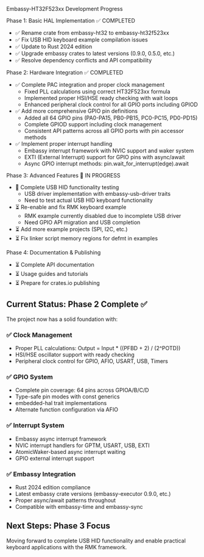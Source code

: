   Embassy-HT32F523xx Development Progress

  Phase 1: Basic HAL Implementation ✅ COMPLETED

  - ✅ Rename crate from embassy-ht32 to embassy-ht32f523xx
  - ✅ Fix USB HID keyboard example compilation issues
  - ✅ Update to Rust 2024 edition
  - ✅ Upgrade embassy crates to latest versions (0.9.0, 0.5.0, etc.)
  - ✅ Resolve dependency conflicts and API compatibility

  Phase 2: Hardware Integration ✅ COMPLETED

  - ✅ Complete PAC integration and proper clock management
    * Fixed PLL calculations using correct HT32F523xx formula
    * Implemented proper HSI/HSE ready checking with wait loops
    * Enhanced peripheral clock control for all GPIO ports including GPIOD
  - ✅ Add more comprehensive GPIO pin definitions
    * Added all 64 GPIO pins (PA0-PA15, PB0-PB15, PC0-PC15, PD0-PD15)
    * Complete GPIOD support including clock management
    * Consistent API patterns across all GPIO ports with pin accessor methods
  - ✅ Implement proper interrupt handling
    * Embassy interrupt framework with NVIC support and waker system
    * EXTI (External Interrupt) support for GPIO pins with async/await
    * Async GPIO interrupt methods: pin.wait_for_interrupt(edge).await

  Phase 3: Advanced Features 🔄 IN PROGRESS

  - 🔄 Complete USB HID functionality testing
    * USB driver implementation with embassy-usb-driver traits
    * Need to test actual USB HID keyboard functionality
  - ⏳ Re-enable and fix RMK keyboard example
    * RMK example currently disabled due to incomplete USB driver
    * Need GPIO API migration and USB completion
  - ⏳ Add more example projects (SPI, I2C, etc.)
  - ⏳ Fix linker script memory regions for defmt in examples

  Phase 4: Documentation & Publishing

  - ⏳ Complete API documentation
  - ⏳ Usage guides and tutorials
  - ⏳ Prepare for crates.io publishing

  ## Current Status: Phase 2 Complete ✅

  The project now has a solid foundation with:

  ### ✅ Clock Management
  - Proper PLL calculations: Output = Input * ((PFBD + 2) / (2^POTD))
  - HSI/HSE oscillator support with ready checking
  - Peripheral clock control for GPIO, AFIO, USART, USB, Timers

  ### ✅ GPIO System
  - Complete pin coverage: 64 pins across GPIOA/B/C/D
  - Type-safe pin modes with const generics
  - embedded-hal trait implementations
  - Alternate function configuration via AFIO

  ### ✅ Interrupt System
  - Embassy async interrupt framework
  - NVIC interrupt handlers for GPTM, USART, USB, EXTI
  - AtomicWaker-based async interrupt waiting
  - GPIO external interrupt support

  ### ✅ Embassy Integration
  - Rust 2024 edition compliance
  - Latest embassy crate versions (embassy-executor 0.9.0, etc.)
  - Proper async/await patterns throughout
  - Compatible with embassy-time and embassy-sync

  ## Next Steps: Phase 3 Focus

  Moving forward to complete USB HID functionality and enable practical
  keyboard applications with the RMK framework.